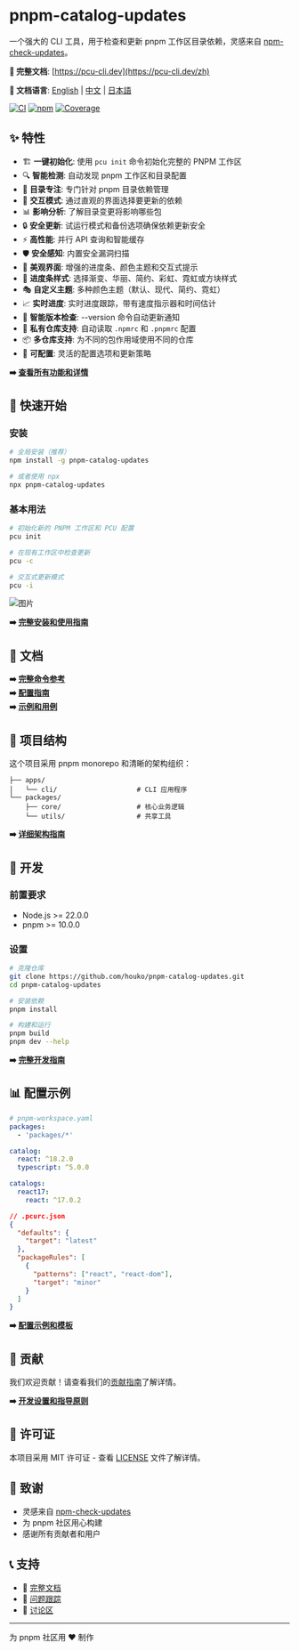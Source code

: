 # pnpm-catalog-updates

一个强大的 CLI 工具，用于检查和更新 pnpm 工作区目录依赖，灵感来自
[npm-check-updates](https://github.com/raineorshine/npm-check-updates)。

**📖 完整文档**: [https://pcu-cli.dev](https://pcu-cli.dev/zh)

**📖 文档语言**: [English](README.md) | [中文](README.zh-CN.md) |
[日本語](README.ja.md)

[![CI](https://img.shields.io/github/actions/workflow/status/houko/pnpm-catalog-updates/ci.yml?label=CI&logo=github)](https://github.com/houko/pnpm-catalog-updates/actions)
[![npm](https://img.shields.io/npm/v/pnpm-catalog-updates)](https://www.npmjs.com/package/pnpm-catalog-updates)
[![Coverage](https://img.shields.io/coveralls/github/houko/pnpm-catalog-updates/main)](https://coveralls.io/github/houko/pnpm-catalog-updates)

## ✨ 特性

- 🏗️ **一键初始化**: 使用 `pcu init` 命令初始化完整的 PNPM 工作区
- 🔍 **智能检测**: 自动发现 pnpm 工作区和目录配置
- 🎯 **目录专注**: 专门针对 pnpm 目录依赖管理
- 🚀 **交互模式**: 通过直观的界面选择要更新的依赖
- 📊 **影响分析**: 了解目录变更将影响哪些包
- 🔒 **安全更新**: 试运行模式和备份选项确保依赖更新安全
- ⚡ **高性能**: 并行 API 查询和智能缓存
- 🛡️ **安全感知**: 内置安全漏洞扫描
- 🎨 **美观界面**: 增强的进度条、颜色主题和交互式提示
- 🌈 **进度条样式**: 选择渐变、华丽、简约、彩虹、霓虹或方块样式
- 🎭 **自定义主题**: 多种颜色主题（默认、现代、简约、霓虹）
- 📈 **实时进度**: 实时进度跟踪，带有速度指示器和时间估计
- 🔄 **智能版本检查**: --version 命令自动更新通知
- 🔐 **私有仓库支持**: 自动读取 `.npmrc` 和 `.pnpmrc` 配置
- 📦 **多仓库支持**: 为不同的包作用域使用不同的仓库
- 🔧 **可配置**: 灵活的配置选项和更新策略

**➡️ [查看所有功能和详情](https://pcu-cli.dev/zh)**

## 🚀 快速开始

### 安装

```bash
# 全局安装（推荐）
npm install -g pnpm-catalog-updates

# 或者使用 npx
npx pnpm-catalog-updates
```

### 基本用法

```bash
# 初始化新的 PNPM 工作区和 PCU 配置
pcu init

# 在现有工作区中检查更新
pcu -c

# 交互式更新模式
pcu -i
```

![图片](https://github.com/user-attachments/assets/f05a970e-c58c-44f1-b3f1-351ae30b4a35)

**➡️ [完整安装和使用指南](https://pcu-cli.dev/zh/quickstart)**

## 📖 文档

**➡️ [完整命令参考](https://pcu-cli.dev/zh/command-reference)**  
**➡️ [配置指南](https://pcu-cli.dev/zh/configuration)**  
**➡️ [示例和用例](https://pcu-cli.dev/zh/examples)**

## 📁 项目结构

这个项目采用 pnpm monorepo 和清晰的架构组织：

```text
├── apps/
│   └── cli/                    # CLI 应用程序
└── packages/
    ├── core/                   # 核心业务逻辑
    └── utils/                  # 共享工具
```

**➡️ [详细架构指南](https://pcu-cli.dev/zh/development)**

## 🧪 开发

### 前置要求

- Node.js >= 22.0.0
- pnpm >= 10.0.0

### 设置

```bash
# 克隆仓库
git clone https://github.com/houko/pnpm-catalog-updates.git
cd pnpm-catalog-updates

# 安装依赖
pnpm install

# 构建和运行
pnpm build
pnpm dev --help
```

**➡️ [完整开发指南](https://pcu-cli.dev/zh/development)**

## 📊 配置示例

```yaml
# pnpm-workspace.yaml
packages:
  - 'packages/*'

catalog:
  react: ^18.2.0
  typescript: ^5.0.0

catalogs:
  react17:
    react: ^17.0.2
```

```json
// .pcurc.json
{
  "defaults": {
    "target": "latest"
  },
  "packageRules": [
    {
      "patterns": ["react", "react-dom"],
      "target": "minor"
    }
  ]
}
```

**➡️ [配置示例和模板](https://pcu-cli.dev/zh/examples)**

## 🤝 贡献

我们欢迎贡献！请查看我们的[贡献指南](CONTRIBUTING.md)了解详情。

**➡️ [开发设置和指导原则](https://pcu-cli.dev/zh/development)**

## 📄 许可证

本项目采用 MIT 许可证 - 查看 [LICENSE](LICENSE) 文件了解详情。

## 🙏 致谢

- 灵感来自
  [npm-check-updates](https://github.com/raineorshine/npm-check-updates)
- 为 pnpm 社区用心构建
- 感谢所有贡献者和用户

## 📞 支持

- 📖 [完整文档](https://pcu-cli.dev/zh)
- 🐛 [问题跟踪](https://github.com/houko/pnpm-catalog-updates/issues)
- 💬 [讨论区](https://github.com/houko/pnpm-catalog-updates/discussions)

---

为 pnpm 社区用 ❤️ 制作
